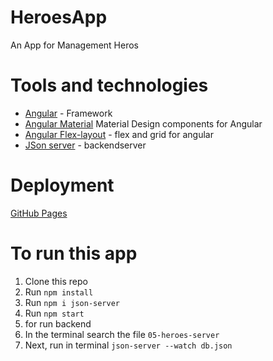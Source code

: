 # HeroesApp

An App for Management Heros

# Tools and technologies
* [Angular](https://es.reactjs.org/) - Framework
* [Angular Material](https://material.angular.io/) Material Design components for Angular
* [Angular Flex-layout](https://www.npmjs.com/package/@angular/flex-layout) - flex and grid for angular
* [JSon server](https://www.npmjs.com/package/json-server) - backendserver


# Deployment

[GitHub Pages]()

# To run this app
1. Clone this repo
2. Run ```npm install```
3. Run `npm i json-server`
3. Run ```npm start```
4. for run backend
5. In the terminal search the file `05-heroes-server`
6. Next, run in terminal `json-server --watch db.json`


